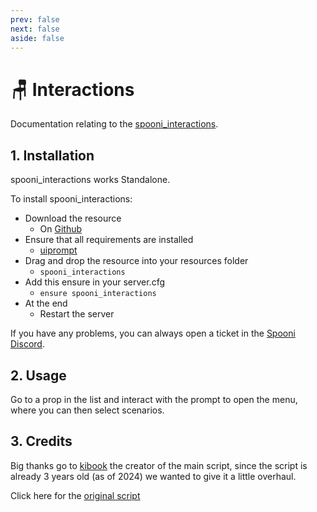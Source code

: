 ```yaml
---
prev: false
next: false
aside: false
---
```


# 🪑 Interactions
Documentation relating to the [spooni_interactions](https://github.com/Spooni-Development/spooni_interactions).

## 1. Installation
spooni_interactions works Standalone. 

To install spooni_interactions:
- Download the resource
  - On [Github](https://github.com/Spooni-Development/spooni_interactions)
- Ensure that all requirements are installed
  - [uiprompt](https://github.com/kibook/redm-uiprompt)
- Drag and drop the resource into your resources folder
  - `spooni_interactions`
- Add this ensure in your server.cfg
  - `ensure spooni_interactions`
- At the end
  - Restart the server

If you have any problems, you can always open a ticket in the [Spooni Discord](https://discord.gg/spooni).

## 2. Usage
Go to a prop in the list and interact with the prompt to open the menu, where you can then select scenarios.

## 3. Credits

Big thanks go to [kibook](https://github.com/kibook) the creator of the main script, since the script is already 3 years old (as of 2024) we wanted to give it a little overhaul.

Click here for the [original script](https://github.com/kibook/redm-interactions)